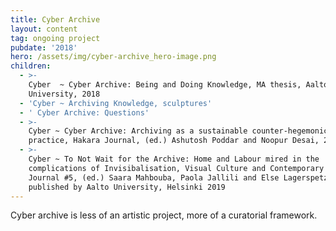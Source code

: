 ```yaml
---
title: Cyber Archive
layout: content
tag: ongoing project
pubdate: '2018'
hero: /assets/img/cyber-archive_hero-image.png
children:
  - >-
    Cyber  ~ Cyber Archive: Being and Doing Knowledge, MA thesis, Aalto
    University, 2018
  - 'Cyber ~ Archiving Knowledge, sculptures'
  - ' Cyber Archive: Questions'
  - >-
    Cyber ~ Cyber Archive: Archiving as a sustainable counter-hegemonic
    practice, Hakara Journal, (ed.) Ashutosh Poddar and Noopur Desai, 2018
  - >-
    Cyber ~ To Not Wait for the Archive: Home and Labour mired in the
    complications of Invisibalisation, Visual Culture and Contemporary Art
    Journal #5, (ed.) Saara Mahbouba, Paola Jallili and Else Lagerspetz,
    published by Aalto University, Helsinki 2019
---
```

Cyber archive is less of an artistic project, more of a curatorial framework.
